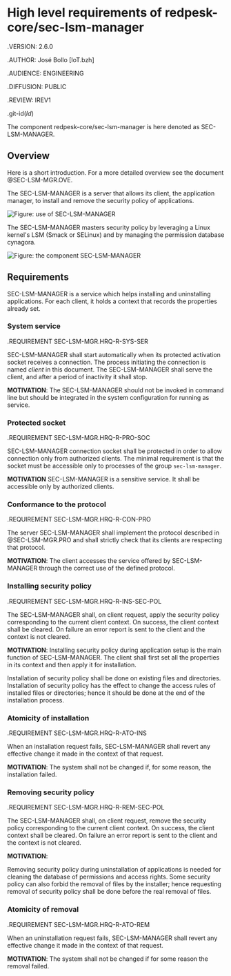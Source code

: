 # High level requirements of redpesk-core/sec-lsm-manager

.VERSION: 2.6.0

.AUTHOR: José Bollo [IoT.bzh]

.AUDIENCE: ENGINEERING

.DIFFUSION: PUBLIC

.REVIEW: IREV1

.git-id($Id$)

The component redpesk-core/sec-lsm-manager is here denoted as
SEC-LSM-MANAGER.

## Overview

Here is a short introduction. For a more detailed overview
see the document @SEC-LSM-MGR.OVE.

The SEC-LSM-MANAGER is a server that allows its client, the application
manager, to install and remove the security policy of applications.

![Figure: use of SEC-LSM-MANAGER](assets/SEC-LSM-MGR.OVE.fig-2.svg)

The SEC-LSM-MANAGER masters security policy by leveraging a Linux
kernel's LSM (Smack or SELinux) and by managing the permission database
cynagora.

![Figure: the component SEC-LSM-MANAGER](assets/SEC-LSM-MGR.OVE.fig-1.svg)

## Requirements

SEC-LSM-MANAGER is a service which helps installing and uninstalling
applications. For each client, it holds a context that records the
properties already set.

### System service

.REQUIREMENT SEC-LSM-MGR.HRQ-R-SYS-SER

SEC-LSM-MANAGER shall start automatically when its protected activation
socket receives a connection. The process initiating the connection is
named *client* in this document. The SEC-LSM-MANAGER shall serve the
client, and after a period of inactivity it shall stop.

**MOTIVATION**:
The SEC-LSM-MANAGER should not be invoked in command line but
should be integrated in the system configuration for running as service.

### Protected socket

.REQUIREMENT SEC-LSM-MGR.HRQ-R-PRO-SOC

SEC-LSM-MANAGER connection socket shall be protected in order to
allow connection only from authorized clients. The minimal
requirement is that the socket must be accessible only to processes
of the group `sec-lsm-manager`.

**MOTIVATION**
SEC-LSM-MANAGER is a sensitive service. It shall be accessible only
by authorized clients.

### Conformance to the protocol

.REQUIREMENT SEC-LSM-MGR.HRQ-R-CON-PRO

The server SEC-LSM-MANAGER shall implement the protocol described
in @SEC-LSM-MGR.PRO and shall strictly check that its clients are
respecting that protocol.

**MOTIVATION**:
The client accesses the service offered by SEC-LSM-MANAGER through the
correct use of the defined protocol.

### Installing security policy

.REQUIREMENT SEC-LSM-MGR.HRQ-R-INS-SEC-POL

The SEC-LSM-MANAGER shall, on client request, apply the security policy
corresponding to the current client context. On success, the client
context shall be cleared. On failure an error report is sent to the
client and the context is not cleared.

**MOTIVATION**:
Installing security policy during application setup is the main function
of SEC-LSM-MANAGER. The client shall first set all the properties in its
context and then apply it for installation.

Installation of security policy shall be done on existing files and
directories. Installation of security policy has the effect to change
the access rules of installed files or directories; hence it should be
done at the end of the installation process.

### Atomicity of installation

.REQUIREMENT SEC-LSM-MGR.HRQ-R-ATO-INS

When an installation request fails, SEC-LSM-MANAGER shall revert any
effective change it made in the context of that request.

**MOTIVATION**:
The system shall not be changed if, for some reason, the installation failed.

### Removing security policy

.REQUIREMENT SEC-LSM-MGR.HRQ-R-REM-SEC-POL

The SEC-LSM-MANAGER shall, on client request, remove the security policy
corresponding to the current client context. On success, the client
context shall be cleared. On failure an error report is sent to the
client and the context is not cleared.

**MOTIVATION**:

Removing security policy during uninstallation of applications is needed
for cleaning the database of permissions and access rights. Some
security policy can also forbid the removal of files by the installer;
hence requesting removal of security policy shall be done before the
real removal of files.

### Atomicity of removal

.REQUIREMENT SEC-LSM-MGR.HRQ-R-ATO-REM

When an uninstallation request fails, SEC-LSM-MANAGER shall revert any
effective change it made in the context of that request.

**MOTIVATION**:
The system shall not be changed if for some reason the removal failed.

